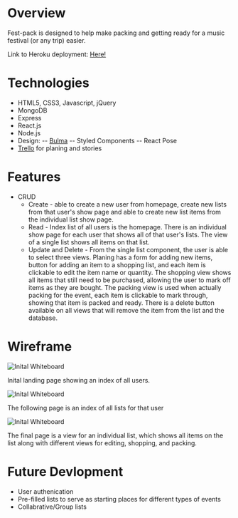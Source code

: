 Overview
============
Fest-pack is designed to help make packing and getting ready for a music festival (or any trip) easier. 

Link to Heroku deployment: [Here!](https://fest-pack.herokuapp.com/)



Technologies
==============
- HTML5, CSS3, Javascript, jQuery
- MongoDB
- Express
- React.js
- Node.js
- Design: 
-- [Bulma](https://bulma.io/documentation/overview/start/)
-- Styled Components
-- React Pose
- [Trello](https://trello.com/b/Q3MEpUni/project-3) for planing and stories


Features
===========
* CRUD
    * Create - able to create a new user from homepage, create new lists from that user's show page and able to create new list items from the individual list show page.
    * Read - Index list of all users is the homepage. There is an individual show page for each user that shows all of that user's lists. The view of a single list shows all items on that list.
    * Update and Delete - From the single list component, the user is able to select three views. Planing has a form for adding new items, button for adding an item to a shopping list, and each item is clickable to edit the item name or quantity. The shopping view shows all items that still need to be purchased, allowing the user to mark off items as they are bought. The packing view is used when actually packing for the event, each item is clickable to mark through, showing that item is packed and ready. There is a delete button available on all views that will remove the item from the list and the database. 




Wireframe
=============
![Inital Whiteboard](/client/public/photos/IMG_1000.HEIC)

Inital landing page showing an index of all users.

![Inital Whiteboard](client/public/photos/IMG_9064.HEIC)

The following page is an index of all lists for that user

![Inital Whiteboard](client/public/photos/IMG_9822.HEIC)

The final page is a view for an individual list, which shows all items on the list along with different views for editing, shopping, and packing.

Future Devlopment
============
* User authenication 
* Pre-filled lists to serve as starting places for different types of events
* Collabrative/Group lists